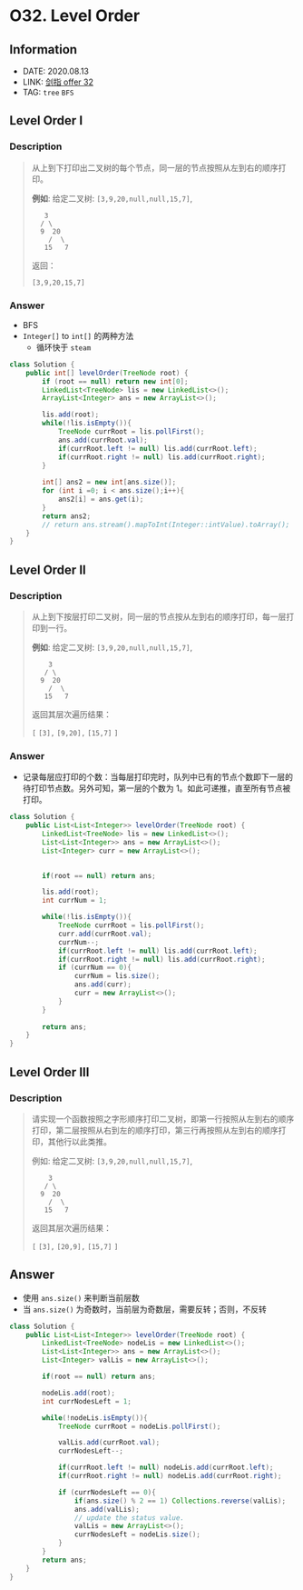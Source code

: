 # O32. Level Order

## Information

- DATE: 2020.08.13
- LINK: [剑指 offer 32](https://leetcode-cn.com/problems/cong-shang-dao-xia-da-yin-er-cha-shu-lcof/)
- TAG: `tree` `BFS`

## Level Order I

### Description

> 从上到下打印出二叉树的每个节点，同一层的节点按照从左到右的顺序打印。
>
> **例如**:
> 给定二叉树: `[3,9,20,null,null,15,7]`,
>
>        3
>       / \
>       9  20
>         /  \
>        15   7
>     
> 返回：
>
> `[3,9,20,15,7]`

### Answer

- BFS
- `Integer[]` to `int[]` 的两种方法
  - 循环快于 `steam`

```java
class Solution {
    public int[] levelOrder(TreeNode root) { 
        if (root == null) return new int[0];
        LinkedList<TreeNode> lis = new LinkedList<>();
        ArrayList<Integer> ans = new ArrayList<>();

        lis.add(root);
        while(!lis.isEmpty()){
            TreeNode currRoot = lis.pollFirst();
            ans.add(currRoot.val);
            if(currRoot.left != null) lis.add(currRoot.left);
            if(currRoot.right != null) lis.add(currRoot.right);
        }
        
        int[] ans2 = new int[ans.size()];
        for (int i =0; i < ans.size();i++){
            ans2[i] = ans.get(i);
        }
        return ans2;
        // return ans.stream().mapToInt(Integer::intValue).toArray();
    }
}
```

## Level Order II

### Description

> 从上到下按层打印二叉树，同一层的节点按从左到右的顺序打印，每一层打印到一行。
>
> **例如**:
> 给定二叉树: `[3,9,20,null,null,15,7]`,
>
>         3
>        / \
>       9  20
>         /  \
>        15   7
>
> 返回其层次遍历结果：
>
> `[`
>   `[3],`
>   `[9,20],`
>   `[15,7]`
> `]`

### Answer

- 记录每层应打印的个数：当每层打印完时，队列中已有的节点个数即下一层的待打印节点数。另外可知，第一层的个数为 1。如此可递推，直至所有节点被打印。

```java
class Solution {
    public List<List<Integer>> levelOrder(TreeNode root) {
        LinkedList<TreeNode> lis = new LinkedList<>();
        List<List<Integer>> ans = new ArrayList<>();
        List<Integer> curr = new ArrayList<>();
        

        if(root == null) return ans;

        lis.add(root);
        int currNum = 1;

        while(!lis.isEmpty()){
            TreeNode currRoot = lis.pollFirst();
            curr.add(currRoot.val);
            currNum--;
            if(currRoot.left != null) lis.add(currRoot.left);
            if(currRoot.right != null) lis.add(currRoot.right);
            if (currNum == 0){
                currNum = lis.size();
                ans.add(curr);
                curr = new ArrayList<>();   
            }
        }
        
        return ans;
    }
}
```

## Level Order III

### Description

> 请实现一个函数按照之字形顺序打印二叉树，即第一行按照从左到右的顺序打印，第二层按照从右到左的顺序打印，第三行再按照从左到右的顺序打印，其他行以此类推。
>
> 例如:
> 给定二叉树: `[3,9,20,null,null,15,7]`,
>
>         3
>        / \
>       9  20
>         /  \
>        15   7
>
> 返回其层次遍历结果：
>
> `[`
>   `[3],`
>   `[20,9],`
>   `[15,7]`
> `]`

## Answer

- 使用 `ans.size()` 来判断当前层数
- 当 `ans.size()` 为奇数时，当前层为奇数层，需要反转；否则，不反转

```java
class Solution {
    public List<List<Integer>> levelOrder(TreeNode root) {
        LinkedList<TreeNode> nodeLis = new LinkedList<>();
        List<List<Integer>> ans = new ArrayList<>();
        List<Integer> valLis = new ArrayList<>();     

        if(root == null) return ans;

        nodeLis.add(root);
        int currNodesLeft = 1;

        while(!nodeLis.isEmpty()){
            TreeNode currRoot = nodeLis.pollFirst();

            valLis.add(currRoot.val);
            currNodesLeft--;

            if(currRoot.left != null) nodeLis.add(currRoot.left);
            if(currRoot.right != null) nodeLis.add(currRoot.right);

            if (currNodesLeft == 0){
                if(ans.size() % 2 == 1) Collections.reverse(valLis);
                ans.add(valLis);
                // update the status value.  
                valLis = new ArrayList<>(); 
                currNodesLeft = nodeLis.size();
            }
        }
        return ans;
    }
}
```

